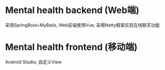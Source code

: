 # Mental health backend (Web端)
采用SpringBoot+MyBatis, Web前端使用Vue; 采用Netty框架实现在线聊天功能
# Mental health frontend (移动端)
Android Studio; 自定义View
